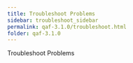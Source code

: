 ```yaml
---
title: Troubleshoot Problems
sidebar: troubleshoot_sidebar
permalink: qaf-3.1.0/troubleshoot.html
folder: qaf-3.1.0
---
```

Troubleshoot Problems <TODO>